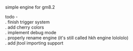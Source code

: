 simple engine for gm8.2

todo - \
 . finish trigger system\
 . add cherry colors\
 . implement debug mode\
 . properly rename engine (it's still called hkh engine lolololo)\
 . add jtool importing support
